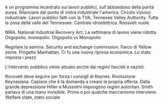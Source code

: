 è un programma incentrato sui lavori pubblici, sull'abbandono della parità aurea. Rilanciare dal punto di vistra  industriale l'america. Circolo vizioso industriale. Lavori pubblici fatti con la TVA, Tennesee Valley Authority. Tutta la zona della valle del Tennessee. Centrale idroelettrica. Roosvelt vuole.

NIRA. National Industrial Recovery Act. 
La settimana di lavoro viene ridotta. Oligopolio, monopolio. Oligopolio vs Monopolio

Regolare la semina. Security and exchange commission. Parco di Yellow stone. Progetto Manhattan. Ci fu una nuova ripresa economica. Lo stato imposta i prezz

L'intervento pubblico viene attuato anche dai regimi fascisti e nazisti. 

Roosvelt deve seguire per forza i consigli di Keynes. Rivoluzione Keynesiana. Capisce che è la domanda a creare la propria offerta. Dalla grande depressione Hitler e Mussolini impongono regimi autoritari. Smith parlava di una mano invisibile. Prima o poi qualche meccanismo interviene. Welfare state, stato sociale 


